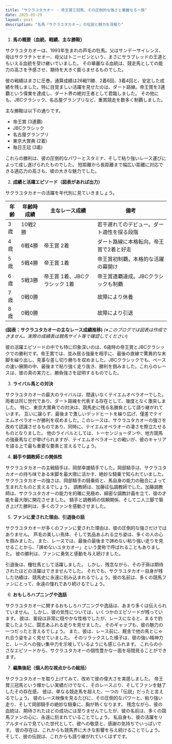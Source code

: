 ```yaml
---
title: "サクラユタカオー - 帝王賞三冠馬、その圧倒的な強さと華麗なる一族"
date: 2025-05-29
layout: post
description: "名馬『サクラユタカオー』の伝説と魅力を深堀り"
---
```


1. **馬の概要（血統、戦績、主な勝鞍）**

サクラユタカオーは、1993年生まれの芦毛の牡馬。父はサンデーサイレンス、母はサクラチトセオー、母父はトニービンという、まさにサラブレッドの王道ともいえる血統を受け継いでいました。  その華麗なる血統は、競走馬としての能力の高さを予感させ、期待を大きく膨らませるものでした。

彼の戦績はまさに圧巻。通算成績は26戦11勝、2着6回、3着4回と、安定した成績を残しました。特に目覚ましい活躍を見せたのは、ダート路線。帝王賞を3連覇という偉業を達成し、ダート界の絶対王者として君臨しました。  その他にも、JBCクラシック、名古屋グランプリなど、重賞競走を数多く制覇しました。

主な勝鞍は以下の通りです。

* 帝王賞 (3連覇)
* JBCクラシック
* 名古屋グランプリ
* 東京大賞典 (2着)
* 毎日王冠 (3着)

これらの勝利は、彼の圧倒的なパワーとスタミナ、そして粘り強いレース運びによって成し遂げられたものでした。  短距離から長距離まで幅広い距離に対応できる適応力の高さも、彼の大きな魅力でした。


2. **成績と活躍エピソード（図表があれば出力）**

サクラユタカオーの活躍を年代別に見ていきましょう。

| 年齢 | 年齢時成績 | 主なレース成績 | 備考 |
|---|---|---|---|
| 3歳 | 10戦2勝 |  | 若干遅れてのデビュー。ダート適性を探る段階 |
| 4歳 | 6戦4勝 | 帝王賞 2着 | ダート路線に本格転向。帝王賞で2着と好走 |
| 5歳 | 5戦4勝 | 帝王賞 1着 | 帝王賞初制覇。本格的な活躍の幕開け |
| 6歳 | 5戦3勝 | 帝王賞 1着、JBCクラシック 1着 | 帝王賞連覇達成。JBCクラシックも制覇 |
| 7歳 | 0戦0勝 |  | 故障により休養 |
| 8歳 | 0戦0勝 |  | 故障により引退 |


**(図表：サクラユタカオーの主なレース成績推移)**  *(※このブログでは図表は作成できません。実際の成績表は競馬サイト等で確認してください)*


彼の活躍エピソードの中でも特に印象深いのは、6歳時の帝王賞とJBCクラシックでの勝利です。帝王賞では、並み居る強豪を相手に、最後の直線で驚異的な末脚を繰り出し、見事な差し切り勝ちを収めました。JBCクラシックでも、ペースの速い展開の中、最後まで粘り強く走り抜き、勝利を掴みました。これらのレースは、彼の真の実力と、勝負強さを証明するものでした。


3. **ライバル馬との対決**

サクラユタカオーの最大のライバルは、間違いなくテイエムオペラオーでした。両者は同じ世代であり、ダート路線を代表する存在として、幾度となく激突しました。  特に、東京大賞典での対決は、競馬史に残る名勝負として語り継がれています。  互いに譲らず、最後まで激しいデッドヒートを繰り広げ、僅差でテイエムオペラオーが勝利を収めました。このレースは、サクラユタカオーの強さを改めて認識させるものであり、同時に、テイエムオペラオーの凄さを際立たせるものとなりました。  他のライバルとしては、トーセンジョーダンや、地方競馬の強豪馬などが挙げられますが、テイエムオペラオーとの戦いが、彼のキャリアを語る上で最も重要な要素と言えるでしょう。


4. **騎手や調教師との関係性**

サクラユタカオーの主戦騎手は、岡部幸雄騎手でした。岡部騎手は、サクラユタカオーの持ち味である末脚を最大限に活かす、絶妙な騎乗で知られていました。  サクラユタカオーの強さは、岡部騎手の騎乗術と、馬自身の能力の融合によって生まれたものと言えるでしょう。  調教師は、加藤征弘調教師でした。加藤調教師は、サクラユタカオーの能力を的確に見極め、綿密な調教計画を立て、彼の才能を最大限に開花させました。  騎手と調教師の信頼関係、そして二人三脚で築き上げた勝利は、多くのファンを感動させました。


5. **ファンに愛された理由、引退後の話**

サクラユタカオーが多くのファンに愛された理由は、彼の圧倒的な強さだけではありません。  芦毛の美しい馬体、そして気品あふれる立ち姿は、多くの人の心を掴みました。  また、レースでは、最後の最後まで諦めない粘り強い走りを見せることから、「諦めないユタカオー」という愛称で呼ばれることもありました。  彼の勝利は、ファンに勇気と感動を与え続けました。

引退後は、種牡馬として活躍しました。  しかし、残念ながら、その子孫は期待されたほどの活躍はできませんでした。  それでも、サクラユタカオー自身が残した功績は、競馬史に永遠に刻み込まれるでしょう。彼の名前は、多くの競馬ファンにとって、永遠の憧れであり続けるでしょう。


6. **おもしろハプニングや逸話**

サクラユタカオーに関するおもしろハプニングや逸話は、あまり多くは伝えられていません。  しかし、彼の気性については、いくつかのエピソードが残っています。  彼は、普段は非常に穏やかな性格でしたが、レースになると、まるで豹変したように、闘志あふれる走りを見せました。  そのギャップも、彼の魅力の一つだったと言えるでしょう。  また、彼は、レース前に、厩舎で他の馬とじゃれ合う姿をよく見せていました。  そのリラックスした様子は、彼の強い精神力と、レースへの強い集中力を示唆しているようにも感じられます。  これらの小さなエピソードから、サクラユタカオーの個性豊かな一面を垣間見ることができます。


7. **編集後記（個人的な視点からの総括）**

サクラユタカオーを取り上げてみて、改めて彼の偉大さを実感しました。  帝王賞三冠馬という輝かしい実績だけでなく、そのレースぶり、そしてファンを魅了したその存在感。  彼は、単なる競走馬を超えた、一つの「伝説」だったと言えるでしょう。  彼のレース映像を見るたびに、その圧倒的なパワーと、粘り強い走り、そして岡部騎手の絶妙な騎乗に、胸が熱くなります。  残念ながら、彼の血統は、期待されたほどの成功には至りませんでしたが、彼の名前は、多くの競馬ファンの心に、永遠に刻まれていることでしょう。  私自身も、彼の活躍をリアルタイムで見ていた世代として、彼への敬意と、感謝の気持ちでいっぱいです。  彼の存在は、これからも競馬界に大きな影響を与え続けることでしょう。  そして、彼の伝説は、これからも語り継がれていくはずです。
